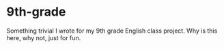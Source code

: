 # 9th-grade
Something trivial I wrote for my 9th grade English class project.
Why is this here, why not, just for fun.
